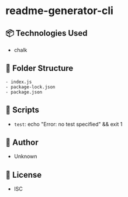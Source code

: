 # readme-generator-cli

## 📦 Technologies Used
- chalk

## 📁 Folder Structure
```
- index.js
- package-lock.json
- package.json
```

## 📜 Scripts
- `test`: echo "Error: no test specified" && exit 1

## 👤 Author
- Unknown

## 📝 License
- ISC
